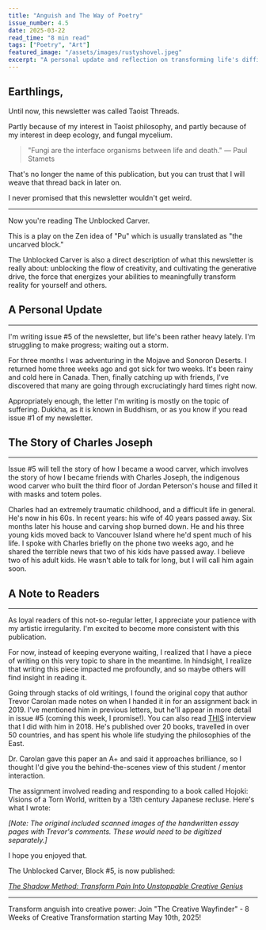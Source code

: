 ```yaml
---
title: "Anguish and The Way of Poetry"
issue_number: 4.5
date: 2025-03-22
read_time: "8 min read"
tags: ["Poetry", "Art"]
featured_image: "/assets/images/rustyshovel.jpeg"
excerpt: "A personal update and reflection on transforming life's difficulties into creative expression."
---
```


## Earthlings,

Until now, this newsletter was called Taoist Threads.

Partly because of my interest in Taoist philosophy, and partly because of my interest in deep ecology, and fungal mycelium.

> "Fungi are the interface organisms between life and death."
> — Paul Stamets

That's no longer the name of this publication, but you can trust that I will weave that thread back in later on.

I never promised that this newsletter wouldn't get weird.

---

Now you're reading The Unblocked Carver.

This is a play on the Zen idea of "Pu" which is usually translated as "the uncarved block."

The Unblocked Carver is also a direct description of what this newsletter is really about: unblocking the flow of creativity, and cultivating the generative drive, the force that energizes your abilities to meaningfully transform reality for yourself and others.

## A Personal Update

---

I'm writing issue #5 of the newsletter, but life's been rather heavy lately. I'm struggling to make progress; waiting out a storm.

For three months I was adventuring in the Mojave and Sonoron Deserts. I returned home three weeks ago and got sick for two weeks. It's been rainy and cold here in Canada. Then, finally catching up with friends, I've discovered that many are going through excruciatingly hard times right now.

Appropriately enough, the letter I'm writing is mostly on the topic of suffering. Dukkha, as it is known in Buddhism, or as you know if you read issue #1 of my newsletter.

## The Story of Charles Joseph

---

Issue #5 will tell the story of how I became a wood carver, which involves the story of how I became friends with Charles Joseph, the indigenous wood carver who built the third floor of Jordan Peterson's house and filled it with masks and totem poles.

Charles had an extremely traumatic childhood, and a difficult life in general. He's now in his 60s. In recent years: his wife of 40 years passed away. Six months later his house and carving shop burned down. He and his three young kids moved back to Vancouver Island where he'd spent much of his life. I spoke with Charles briefly on the phone two weeks ago, and he shared the terrible news that two of his kids have passed away. I believe two of his adult kids. He wasn't able to talk for long, but I will call him again soon.

## A Note to Readers

---

As loyal readers of this not-so-regular letter, I appreciate your patience with my artistic irregularity. I'm excited to become more consistent with this publication.

For now, instead of keeping everyone waiting, I realized that I have a piece of writing on this very topic to share in the meantime. In hindsight, I realize that writing this piece impacted me profoundly, and so maybe others will find insight in reading it.

Going through stacks of old writings, I found the original copy that author Trevor Carolan made notes on when I handed it in for an assignment back in 2019. I've mentioned him in previous letters, but he'll appear in more detail in issue #5 (coming this week, I promise!). You can also read [THIS](../interviews/trevorcarolan.html) interview that I did with him in 2018. He's published over 20 books, travelled in over 50 countries, and has spent his whole life studying the philosophies of the East.

Dr. Carolan gave this paper an A+ and said it approaches brilliance, so I thought I'd give you the behind-the-scenes view of this student / mentor interaction.

The assignment involved reading and responding to a book called Hojoki: Visions of a Torn World, written by a 13th century Japanese recluse. Here's what I wrote:

*[Note: The original included scanned images of the handwritten essay pages with Trevor's comments. These would need to be digitized separately.]*

I hope you enjoyed that.

The Unblocked Carver, Block #5, is now published:

[*The Shadow Method: Transform Pain Into Unstoppable Creative Genius*](/unblockedcarver/issue-5/)

---

Transform anguish into creative power: Join "The Creative Wayfinder" - 8 Weeks of Creative Transformation starting May 10th, 2025! 